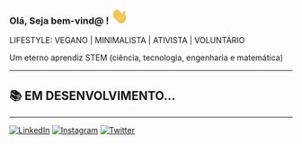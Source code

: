 ### Olá,  Seja bem-vind@  !  <img src="https://raw.githubusercontent.com/LeonardoDSSilva/LeonardoDSSilva/master/sources/wave.gif" width="30px">
LIFESTYLE: VEGANO | MINIMALISTA | ATIVISTA | VOLUNTÁRIO

Um eterno aprendiz STEM (ciência, tecnologia, engenharia e matemática)



---

## 📚 EM DESENVOLVIMENTO...

<!--

Estudar é vida ❤️

Vivo em constantes estudos para sempre poder me atualizar nas principais tecnologias do mercado.

-->

---

[![LinkedIn](https://img.shields.io/badge/LinkedIn-0077B5?style=for-the-badge&logo=linkedin&logoColor=white
)](https://www.linkedin.com/in/leonardodssilva/)
[![Instagram](https://img.shields.io/badge/Instagram-E4405F?style=for-the-badge&logo=instagram&logoColor=white
)](https://www.instagram.com/leonardodss1)
[![Twitter](https://img.shields.io/badge/Twitter-1DA1F2?style=for-the-badge&logo=twitter&logoColor=white)](https://twitter.com/LeonardoDSSilva)

<!--[![LeonardoDSSilva#2633](https://img.shields.io/badge/Discord-7289DA?style=for-the-badge&logo=discord&logoColor=white)] ()

-->



<!--
**LeonardoDSSilva/LeonardoDSSilva** is a ✨ _special_ ✨ repository because its `README.md` (this file) appears on your GitHub profile.

Here are some ideas to get you started:

Meu nome é **Leonardo Silva**, tenho **25 anos**, e sou 

- 🔭 I’m currently working on ...
- 🌱 I’m currently learning ...
- 👯 I’m looking to collaborate on ...
- 🤔 I’m looking for help with ...
- 💬 Ask me about ...
- 📫 How to reach me: ...
- 😄 Pronouns: ...
- ⚡ Fun fact: ...

https://dev.to/envoy_/150-badges-for-github-pnk
https://opensourcelibs.com/lib/badges-for-github
-->

